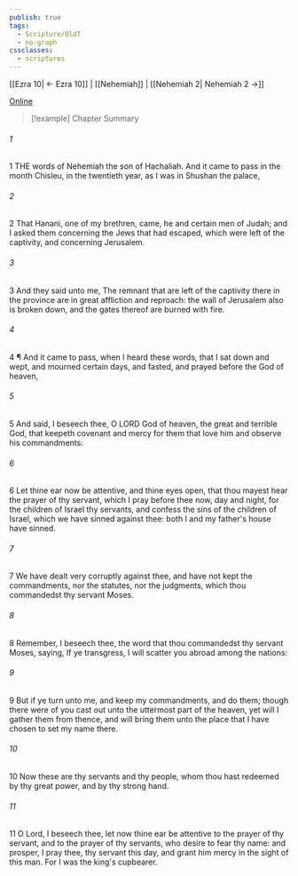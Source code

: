 ```yaml
---
publish: true
tags:
  - Scripture/OldT
  - no-graph
cssclasses:
  - scriptures
---
```

[[Ezra 10| ← Ezra 10]] | [[Nehemiah]] | [[Nehemiah 2| Nehemiah 2 →]]

[Online](https://churchofjesuschrist.org/study/scriptures/ot/neh/1?lang=eng)

>[!example] Chapter Summary
>
###### 1
1 THE words of Nehemiah the son of Hachaliah.  And it came to pass in the month Chisleu, in the twentieth year, as I was in Shushan the palace,
###### 2
2 That Hanani, one of my brethren, came, he and certain men of Judah; and I asked them concerning the Jews that had escaped, which were left of the captivity, and concerning Jerusalem.
###### 3
3 And they said unto me, The remnant that are left of the captivity there in the province are in great affliction and reproach: the wall of Jerusalem also is broken down, and the gates thereof are burned with fire.
###### 4
4 ¶ And it came to pass, when I heard these words, that I sat down and wept, and mourned certain days, and fasted, and prayed before the God of heaven,
###### 5
5 And said, I beseech thee, O LORD God of heaven, the great and terrible God, that keepeth covenant and mercy for them that love him and observe his commandments:
###### 6
6 Let thine ear now be attentive, and thine eyes open, that thou mayest hear the prayer of thy servant, which I pray before thee now, day and night, for the children of Israel thy servants, and confess the sins of the children of Israel, which we have sinned against thee: both I and my father's house have sinned.
###### 7
7 We have dealt very corruptly against thee, and have not kept the commandments, nor the statutes, nor the judgments, which thou commandedst thy servant Moses.
###### 8
8 Remember, I beseech thee, the word that thou commandedst thy servant Moses, saying, If ye transgress, I will scatter you abroad among the nations:
###### 9
9 But if ye turn unto me, and keep my commandments, and do them; though there were of you cast out unto the uttermost part of the heaven, yet will I gather them from thence, and will bring them unto the place that I have chosen to set my name there.
###### 10
10 Now these are thy servants and thy people, whom thou hast redeemed by thy great power, and by thy strong hand.
###### 11
11 O Lord, I beseech thee, let now thine ear be attentive to the prayer of thy servant, and to the prayer of thy servants, who desire to fear thy name: and prosper, I pray thee, thy servant this day, and grant him mercy in the sight of this man.  For I was the king's cupbearer.



